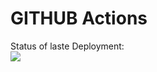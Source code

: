 # GITHUB Actions

[//]: # (This is a comment.)
[//]: # (This is a comment on a new line.)
<!-- For action status bar use the following syntax -->
<!--
Action Status: <br>
<img src="https://github.com/dkoval-py/GitHub-Actions-AWS/workflows/CI-CD-Flask-S3-ElasticBeanstalk/badge.svg?branch=master"><br> -->
Status of laste Deployment:<br>
<img src="https://github.com/dkoval-py/GitHub-Actions/workflows/My-Action-Basic/badge.svg?branch=master"> <br>

